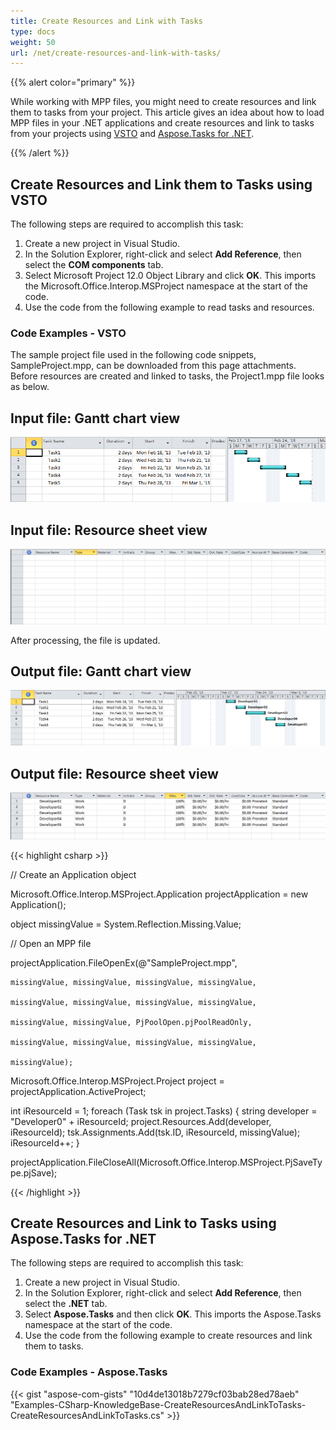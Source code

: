 ```yaml
---
title: Create Resources and Link with Tasks
type: docs
weight: 50
url: /net/create-resources-and-link-with-tasks/
---
```


{{% alert color="primary" %}} 

While working with MPP files, you might need to create resources and link them to tasks from your project. This article gives an idea about how to load MPP files in your .NET applications and create resources and link to tasks from your projects using [VSTO](/tasks/net/create-resources-and-link-with-tasks/) and [Aspose.Tasks for .NET](/tasks/net/create-resources-and-link-with-tasks/).

{{% /alert %}} 
## **Create Resources and Link them to Tasks using VSTO**
The following steps are required to accomplish this task:

1. Create a new project in Visual Studio.
2. In the Solution Explorer, right-click and select **Add Reference**, then select the **COM components** tab.
3. Select Microsoft Project 12.0 Object Library and click **OK**. 
   This imports the Microsoft.Office.Interop.MSProject namespace at the start of the code.
4. Use the code from the following example to read tasks and resources.
### **Code Examples - VSTO**
The sample project file used in the following code snippets, SampleProject.mpp, can be downloaded from this page attachments. Before resources are created and linked to tasks, the Project1.mpp file looks as below.

## **Input file: Gantt chart view** 

![show input Gantt chart view](create-resources-and-link-with-tasks_1.png)

## **Input file: Resource sheet view** 

![show input resource sheet view](create-resources-and-link-with-tasks_2.png)

After processing, the file is updated.

## **Output file: Gantt chart view** 

![show output Gantt chart view](create-resources-and-link-with-tasks_3.png)

## **Output file: Resource sheet view** 

![show output resource sheet chart view](create-resources-and-link-with-tasks_4.png)



{{< highlight csharp >}}



// Create an Application object

Microsoft.Office.Interop.MSProject.Application projectApplication = new Application();

object missingValue = System.Reflection.Missing.Value;

// Open an MPP file

projectApplication.FileOpenEx(@"SampleProject.mpp",

    missingValue, missingValue, missingValue, missingValue,

    missingValue, missingValue, missingValue, missingValue,

    missingValue, missingValue, PjPoolOpen.pjPoolReadOnly,

    missingValue, missingValue, missingValue, missingValue,

    missingValue);

Microsoft.Office.Interop.MSProject.Project project = projectApplication.ActiveProject;

int iResourceId = 1;
foreach (Task tsk in project.Tasks)
{
    string developer = "Developer0" + iResourceId;
    project.Resources.Add(developer, iResourceId);
    tsk.Assignments.Add(tsk.ID, iResourceId, missingValue);
    iResourceId++;
}

projectApplication.FileCloseAll(Microsoft.Office.Interop.MSProject.PjSaveType.pjSave);

{{< /highlight >}}
## **Create Resources and Link to Tasks using Aspose.Tasks for .NET**
The following steps are required to accomplish this task:

1. Create a new project in Visual Studio.
2. In the Solution Explorer, right-click and select **Add Reference**, then select the **.NET** tab.
3. Select **Aspose.Tasks** and then click **OK**. 
   This imports the Aspose.Tasks namespace at the start of the code.
4. Use the code from the following example to create resources and link them to tasks.
### **Code Examples - Aspose.Tasks**


{{< gist "aspose-com-gists" "10d4de13018b7279cf03bab28ed78aeb" "Examples-CSharp-KnowledgeBase-CreateResourcesAndLinkToTasks-CreateResourcesAndLinkToTasks.cs" >}}
